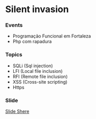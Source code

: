 # Silent invasion

### Events

*  Programação Funcional em Fortaleza
*  Php com rapadura

### Topics

* SQLi (Sql injection)
* LFI (Local file inclusion)
* RFI (Remote file inclusion)
* XSS (Cross-site scripting)
* Https

### Slide

[Slide Shere](https://www.slideshare.net/ErisonSilva2/silent-invasion-v20)